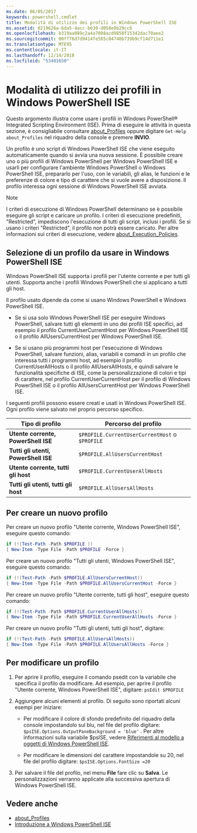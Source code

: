 ```yaml
---
ms.date: 06/05/2017
keywords: powershell,cmdlet
title: Modalità di utilizzo dei profili in Windows PowerShell ISE
ms.assetid: 0219626a-6da5-4acc-b630-d058e8b29cc6
ms.openlocfilehash: b319aa089c2a4a7008acd9850f15342dac70aee2
ms.sourcegitcommit: 00ff76d7d9414fe585c04740b739b9cf14d711e1
ms.translationtype: MTE95
ms.contentlocale: it-IT
ms.lasthandoff: 12/14/2018
ms.locfileid: "53401650"
---
```

# <a name="how-to-use-profiles-in-windows-powershell-ise"></a>Modalità di utilizzo dei profili in Windows PowerShell ISE

Questo argomento illustra come usare i profili in Windows PowerShell® Integrated Scripting Environment (ISE). Prima di eseguire le attività in questa sezione, è consigliabile consultare [about_Profiles](/powershell/module/microsoft.powershell.core/about/about_profiles) oppure digitare `Get-Help about_Profiles` nel riquadro della console e premere **INVIO**.

Un profilo è uno script di Windows PowerShell ISE che viene eseguito automaticamente quando si avvia una nuova sessione.  È possibile creare uno o più profili di Windows PowerShell per Windows PowerShell ISE e usarli per configurare l'ambiente Windows PowerShell o Windows PowerShell ISE, prepararlo per l'uso, con le variabili, gli alias, le funzioni e le preferenze di colore e tipo di carattere che si vuole avere a disposizione. Il profilo interessa ogni sessione di Windows PowerShell ISE avviata.

> [!NOTE]
> I criteri di esecuzione di Windows PowerShell determinano se è possibile eseguire gli script e caricare un profilo. I criteri di esecuzione predefiniti, "Restricted", impediscono l'esecuzione di tutti gli script, inclusi i profili. Se si usano i criteri "Restricted", il profilo non potrà essere caricato. Per altre informazioni sui criteri di esecuzione, vedere [about_Execution_Policies](/powershell/module/microsoft.powershell.core/about/about_execution_policies).

## <a name="selecting-a-profile-to-use-in-the-windows-powershell-ise"></a>Selezione di un profilo da usare in Windows PowerShell ISE

Windows PowerShell ISE supporta i profili per l'utente corrente e per tutti gli utenti. Supporta anche i profili Windows PowerShell che si applicano a tutti gli host.

Il profilo usato dipende da come si usano Windows PowerShell e Windows PowerShell ISE.

- Se si usa solo Windows PowerShell ISE per eseguire Windows PowerShell, salvare tutti gli elementi in uno dei profili ISE specifici, ad esempio il profilo CurrentUserCurrentHost per Windows PowerShell ISE o il profilo AllUsersCurrentHost per Windows PowerShell ISE.

- Se si usano più programmi host per l'esecuzione di Windows PowerShell, salvare funzioni, alias, variabili e comandi in un profilo che interessa tutti i programmi host, ad esempio il profilo CurrentUserAllHosts o il profilo AllUsersAllHosts, e quindi salvare le funzionalità specifiche di ISE, come la personalizzazione di colori e tipi di carattere, nel profilo CurrentUserCurrentHost per il profilo di Windows PowerShell ISE o il profilo AllUsersCurrentHost per Windows PowerShell ISE.

I seguenti profili possono essere creati e usati in Windows PowerShell ISE. Ogni profilo viene salvato nel proprio percorso specifico.

| Tipo di profilo | Percorso del profilo |
| --- | --- |
| **Utente corrente, PowerShell ISE**| `$PROFILE.CurrentUserCurrentHost` o `$PROFILE` |
| **Tutti gli utenti, PowerShell ISE**| `$PROFILE.AllUsersCurrentHost` |
| **Utente corrente, tutti gli host**| `$PROFILE.CurrentUserAllHosts` |
| **Tutti gli utenti, tutti gli host** | `$PROFILE.AllUsersAllHosts` |

## <a name="to-create-a-new-profile"></a>Per creare un nuovo profilo

Per creare un nuovo profilo "Utente corrente, Windows PowerShell ISE", eseguire questo comando:

```powershell
if (!(Test-Path -Path $PROFILE ))
{ New-Item -Type File -Path $PROFILE -Force }
```

Per creare un nuovo profilo "Tutti gli utenti, Windows PowerShell ISE", eseguire questo comando:

```powershell
if (!(Test-Path -Path $PROFILE.AllUsersCurrentHost))
{ New-Item -Type File -Path $PROFILE.AllUsersCurrentHost -Force }
```

Per creare un nuovo profilo "Utente corrente, tutti gli host", eseguire questo comando:

```powershell
if (!(Test-Path -Path $PROFILE.CurrentUserAllHosts))
{ New-Item -Type File -Path $PROFILE.CurrentUserAllHosts -Force }
```

Per creare un nuovo profilo "Tutti gli utenti, tutti gli host", digitare:

```powershell
if (!(Test-Path -Path $PROFILE.AllUsersAllHosts))
{ New-Item -Type File -Path $PROFILE.AllUsersAllHosts -Force }
```

## <a name="to-edit-a-profile"></a>Per modificare un profilo

1. Per aprire il profilo, eseguire il comando psedit con la variabile che specifica il profilo da modificare. Ad esempio, per aprire il profilo "Utente corrente, Windows PowerShell ISE", digitare: `psEdit $PROFILE`

2. Aggiungere alcuni elementi al profilo. Di seguito sono riportati alcuni esempi per iniziare:

   - Per modificare il colore di sfondo predefinito del riquadro della console impostandolo sul blu, nel file del profilo digitare: `$psISE.Options.OutputPaneBackground = 'blue'` . Per altre informazioni sulla variabile $psISE, vedere [Riferimenti al modello a oggetti di Windows PowerShell ISE](object-model/The-ISE-Object-Model-Hierarchy.md).

   - Per modificare le dimensioni del carattere impostandole su 20, nel file del profilo digitare: `$psISE.Options.FontSize =20`

3. Per salvare il file del profilo, nel menu **File** fare clic su **Salva**. Le personalizzazioni verranno applicate alla successiva apertura di Windows PowerShell ISE.

## <a name="see-also"></a>Vedere anche

- [about_Profiles](/powershell/module/microsoft.powershell.core/about/about_profiles)
- [Introduzione a Windows PowerShell ISE](Introducing-the-Windows-PowerShell-ISE.md)